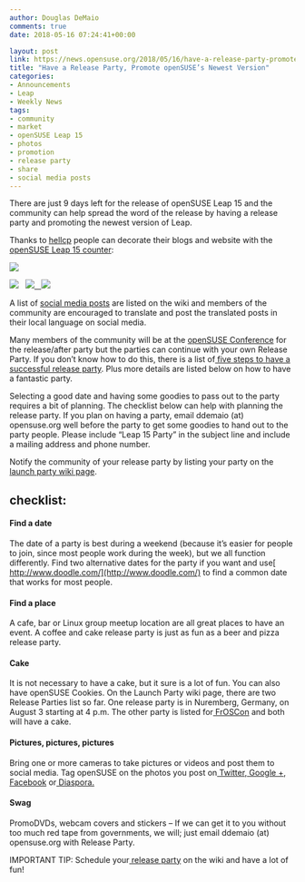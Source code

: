 ```yaml
---
author: Douglas DeMaio
comments: true
date: 2018-05-16 07:24:41+00:00

layout: post
link: https://news.opensuse.org/2018/05/16/have-a-release-party-promote-opensuses-newest-version/
title: "Have a Release Party, Promote openSUSE’s Newest Version"
categories:
- Announcements
- Leap
- Weekly News
tags:
- community
- market
- openSUSE Leap 15
- photos
- promotion
- release party
- share
- social media posts
---
```

There are just 9 days left for the release of openSUSE Leap 15 and the community can help spread the word of the release by having a release party and promoting the newest version of Leap.

Thanks to [hellcp](https://github.com/hellcp) people can decorate their blogs and website with the [openSUSE Leap 15 counter](https://github.com/openSUSE/countdown.o.o):

[![](https://counter.opensuse.org/wide.png)](https://counter.opensuse.org/wide.png)

[![](https://counter.opensuse.org/large.png)](https://counter.opensuse.org/large.png)   [![](https://counter.opensuse.org/medium.png)   ](https://counter.opensuse.org/medium.png)[![](https://counter.opensuse.org/small.png)](https://counter.opensuse.org/small.png)

A list of [social media posts](https://en.opensuse.org/openSUSE:Social_media_launch_plan) are listed on the wiki and members of the community are encouraged to translate and post the translated posts in their local language on social media.

Many members of the community will be at the [openSUSE Conference](https://events.opensuse.org/) for the release/after party but the parties can continue with your own Release Party. If you don’t know how to do this, there is a list of[ five steps to have a successful release party](https://en.opensuse.org/openSUSE:Launch_party_HOWTO). Plus more details are listed below on how to have a fantastic party.

Selecting a good date and having some goodies to pass out to the party requires a bit of planning. The checklist below can help with planning the release party. If you plan on having a party, email ddemaio (at) opensuse.org well before the party to get some goodies to hand out to the party people. Please include “Leap 15 Party” in the subject line and include a mailing address and phone number.

Notify the community of your release party by listing your party on the [launch party wiki page](https://en.opensuse.org/openSUSE:Launch_parties).


## **checklist:**




#### **Find a date**


The date of a party is best during a weekend (because it’s easier for people to join, since most people work during the week), but we all function differently. Find two alternative dates for the party if you want and use[ http://www.doodle.com/](http://www.doodle.com/) to find a common date that works for most people.


#### **Find a place**


A cafe, bar or Linux group meetup location are all great places to have an event. A coffee and cake release party is just as fun as a beer and pizza release party.


#### **Cake**


It is not necessary to have a cake, but it sure is a lot of fun. You can also have openSUSE Cookies. On the Launch Party wiki page, there are two Release Parties list so far. One release party is in Nuremberg, Germany, on August 3 starting at 4 p.m. The other party is listed for[ FrOSCon](https://www.froscon.de/en/) and both will have a cake.


#### **Pictures, pictures, pictures**


Bring one or more cameras to take pictures or videos and post them to social media. Tag openSUSE on the photos you post on[ Twitter](https://twitter.com/?lang=en),[ Google +](https://www.google.com/),[ Facebook](https://www.facebook.com/) or[ Diaspora.](https://en.wikipedia.org/wiki/Diaspora)


#### **Swag**


PromoDVDs, webcam covers and stickers – If we can get it to you without too much red tape from governments, we will; just email ddemaio (at) opensuse.org with Release Party.

IMPORTANT TIP: Schedule your[ release party](https://en.opensuse.org/openSUSE:Launch_parties) on the wiki and have a lot of fun!		
